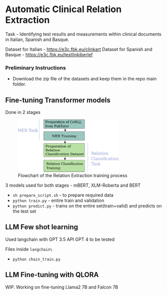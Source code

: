 # Automatic Clinical Relation Extraction

Task - Identifying test results and measurements within clinical documents in Italian, Spanish and Basque.

Dataset for Italian - https://e3c.fbk.eu/clinkart
Dataset for Spanish and Basque - https://e3c.fbk.eu/testlinkiberlef

### Preliminary Instructions
- Download the zip file of the datasets and keep them in the repo main folder.

## Fine-tuning Transformer models
Done in 2 stages
<figure>
<img src="re-schematic.png" width=75% height=75%>
<figcaption>Flowchart of the Relation Extraction training process</figcaption>
</figure>



3 models used for both stages - mBERT, XLM-Roberta and BERT

- `sh prepare_script.sh` - to prepare required data
- `python train.py` - entire train and validation
- `python predict.py` - trains on the entire set(train+valid) and predicts on the test set

## LLM Few shot learning

Used langchain with GPT 3.5 API
GPT 4 to be tested

Files inside `langchain\`

- `python chain_train.py` 

## LLM Fine-tuning with QLORA 

WIP. 
Working on fine-tuning Llama2 7B and Falcon 7B
